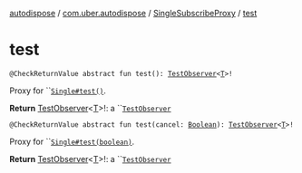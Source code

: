 [autodispose](../../index.md) / [com.uber.autodispose](../index.md) / [SingleSubscribeProxy](index.md) / [test](./test.md)

# test

`@CheckReturnValue abstract fun test(): `[`TestObserver`](http://reactivex.io/RxJava/2.x/javadoc/io/reactivex/observers/TestObserver.html)`<`[`T`](index.md#T)`>!`

Proxy for ``[`Single#test()`](http://reactivex.io/RxJava/2.x/javadoc/io/reactivex/Single.html#test()).

**Return**
[TestObserver](http://reactivex.io/RxJava/2.x/javadoc/io/reactivex/observers/TestObserver.html)&lt;[T](index.md#T)&gt;!: a ``[`TestObserver`](http://reactivex.io/RxJava/2.x/javadoc/io/reactivex/observers/TestObserver.html)

`@CheckReturnValue abstract fun test(cancel: `[`Boolean`](https://kotlinlang.org/api/latest/jvm/stdlib/kotlin/-boolean/index.html)`): `[`TestObserver`](http://reactivex.io/RxJava/2.x/javadoc/io/reactivex/observers/TestObserver.html)`<`[`T`](index.md#T)`>!`

Proxy for ``[`Single#test(boolean)`](http://reactivex.io/RxJava/2.x/javadoc/io/reactivex/Single.html#test(boolean)).

**Return**
[TestObserver](http://reactivex.io/RxJava/2.x/javadoc/io/reactivex/observers/TestObserver.html)&lt;[T](index.md#T)&gt;!: a ``[`TestObserver`](http://reactivex.io/RxJava/2.x/javadoc/io/reactivex/observers/TestObserver.html)

